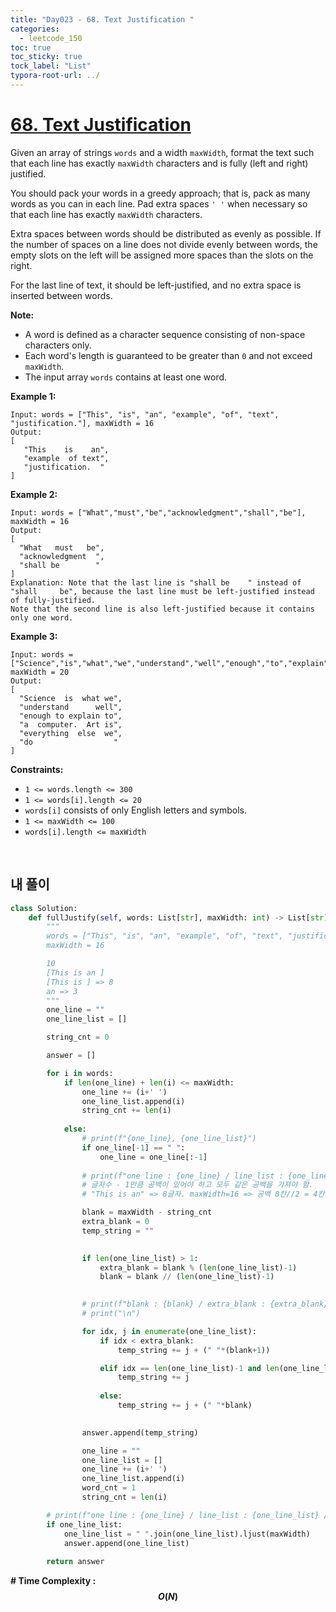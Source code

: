 ```yaml
---
title: "Day023 - 68. Text Justification "
categories:
  - leetcode_150
toc: true
toc_sticky: true
tock_label: "List"
typora-root-url: ../
---
```



# [68. Text Justification](https://leetcode.com/problems/text-justification/)

Given an array of strings `words` and a width `maxWidth`, format the text such that each line has exactly `maxWidth` characters and is fully (left and right) justified.

You should pack your words in a greedy approach; that is, pack as many words as you can in each line. Pad extra spaces `' '` when necessary so that each line has exactly `maxWidth` characters.

Extra spaces between words should be distributed as evenly as possible. If the number of spaces on a line does not divide evenly between words, the empty slots on the left will be assigned more spaces than the slots on the right.

For the last line of text, it should be left-justified, and no extra space is inserted between words.

**Note:**

- A word is defined as a character sequence consisting of non-space characters only.
- Each word's length is guaranteed to be greater than `0` and not exceed `maxWidth`.
- The input array `words` contains at least one word.

 

**Example 1:**

```
Input: words = ["This", "is", "an", "example", "of", "text", "justification."], maxWidth = 16
Output:
[
   "This    is    an",
   "example  of text",
   "justification.  "
]
```

**Example 2:**

```
Input: words = ["What","must","be","acknowledgment","shall","be"], maxWidth = 16
Output:
[
  "What   must   be",
  "acknowledgment  ",
  "shall be        "
]
Explanation: Note that the last line is "shall be    " instead of "shall     be", because the last line must be left-justified instead of fully-justified.
Note that the second line is also left-justified because it contains only one word.
```

**Example 3:**

```
Input: words = ["Science","is","what","we","understand","well","enough","to","explain","to","a","computer.","Art","is","everything","else","we","do"], maxWidth = 20
Output:
[
  "Science  is  what we",
  "understand      well",
  "enough to explain to",
  "a  computer.  Art is",
  "everything  else  we",
  "do                  "
]
```

 

**Constraints:**

- `1 <= words.length <= 300`
- `1 <= words[i].length <= 20`
- `words[i]` consists of only English letters and symbols.
- `1 <= maxWidth <= 100`
- `words[i].length <= maxWidth`

<br>

## **내 풀이**

```python
class Solution:
    def fullJustify(self, words: List[str], maxWidth: int) -> List[str]:
        """
        words = ["This", "is", "an", "example", "of", "text", "justification."]
        maxWidth = 16

        10
        [This is an ]
        [This is ] => 8
        an => 3
        """
        one_line = ""
        one_line_list = []

        string_cnt = 0

        answer = []

        for i in words:
            if len(one_line) + len(i) <= maxWidth:
                one_line += (i+' ')
                one_line_list.append(i)
                string_cnt += len(i)
        
            else:
                # print(f"{one_line}, {one_line_list}")
                if one_line[-1] == " ":
                    one_line = one_line[:-1]
                
                # print(f"one line : {one_line} / line_list : {one_line_list} / string count : {string_cnt}")
                # 글자수 - 1만큼 공백이 있어야 하고 모두 같은 공백을 가져야 함.
                # "This is an" => 8글자. maxWidth=16 => 공백 8칸//2 = 4칸씩.

                blank = maxWidth - string_cnt
                extra_blank = 0
                temp_string = ""

                
                if len(one_line_list) > 1:
                    extra_blank = blank % (len(one_line_list)-1)
                    blank = blank // (len(one_line_list)-1)
                    

                # print(f"blank : {blank} / extra_blank : {extra_blank} / one_line_list : {one_line_list}")
                # print("\n")

                for idx, j in enumerate(one_line_list):
                    if idx < extra_blank:
                        temp_string += j + (" "*(blank+1))

                    elif idx == len(one_line_list)-1 and len(one_line_list) != 1: 
                        temp_string += j
                    
                    else:
                        temp_string += j + (" "*blank)
                        

                answer.append(temp_string)

                one_line = ""
                one_line_list = []
                one_line += (i+' ')
                one_line_list.append(i)
                word_cnt = 1 
                string_cnt = len(i)

        # print(f"one line : {one_line} / line_list : {one_line_list} / string count : {string_cnt} / maxWidth : {maxWidth}")
        if one_line_list:
            one_line_list = " ".join(one_line_list).ljust(maxWidth)
            answer.append(one_line_list)
                
        return answer
```





**\# Time Complexity  : $$O(N)$$** 

<br>

